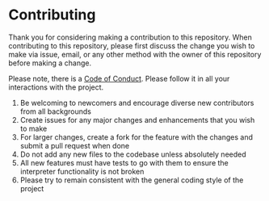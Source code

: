 # Contributing

Thank you for considering making a contribution to this repository. When 
contributing to this repository, please first discuss the change you wish to 
make via issue, email, or any other method with the owner of this repository 
before making a change.  

Please note, there is a [Code of Conduct]. Please follow it in all your 
interactions with the project.  

1. Be welcoming to newcomers and encourage diverse new contributors from all 
backgrounds
2. Create issues for any major changes and enhancements that you wish to make  
3. For larger changes, create a fork for the feature with the changes and 
submit a pull request when done
4. Do not add any new files to the codebase unless absolutely needed
5. All new features must have tests to go with them to ensure the interpreter 
functionality is not broken
6. Please try to remain consistent with the general coding style of the project

[Code of Conduct]: CODE_OF_CONDUCT.md
